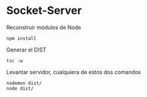 

# Socket-Server


Reconstruir módulos de Node
```
npm install 
```

Generar el DIST
```
tsc -w
```

Levantar servidor, cualquiera de estos dos comandos
```
nodemon dist/
node dist/
```
